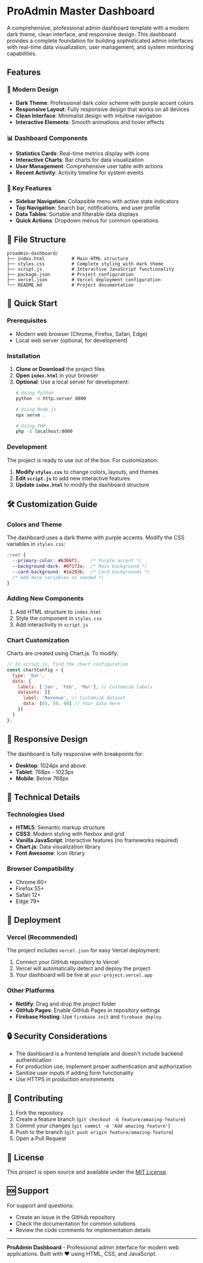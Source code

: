 # ProAdmin Master Dashboard

A comprehensive, professional admin dashboard template with a modern dark theme, clean interface, and responsive design. This dashboard provides a complete foundation for building sophisticated admin interfaces with real-time data visualization, user management, and system monitoring capabilities.

## Features

### 🎨 Modern Design
- **Dark Theme**: Professional dark color scheme with purple accent colors
- **Responsive Layout**: Fully responsive design that works on all devices
- **Clean Interface**: Minimalist design with intuitive navigation
- **Interactive Elements**: Smooth animations and hover effects

### 📊 Dashboard Components
- **Statistics Cards**: Real-time metrics display with icons
- **Interactive Charts**: Bar charts for data visualization
- **User Management**: Comprehensive user table with actions
- **Recent Activity**: Activity timeline for system events

### 🎯 Key Features
- **Sidebar Navigation**: Collapsible menu with active state indicators
- **Top Navigation**: Search bar, notifications, and user profile
- **Data Tables**: Sortable and filterable data displays
- **Quick Actions**: Dropdown menus for common operations

## 📁 File Structure

```
proadmin-dashboard/
├── index.html          # Main HTML structure
├── styles.css          # Complete styling with dark theme
├── script.js           # Interactive JavaScript functionality
├── package.json        # Project configuration
├── vercel.json         # Vercel deployment configuration
└── README.md           # Project documentation
```

## 🚀 Quick Start

### Prerequisites
- Modern web browser (Chrome, Firefox, Safari, Edge)
- Local web server (optional, for development)

### Installation

1. **Clone or Download** the project files
2. **Open `index.html`** in your browser
3. **Optional**: Use a local server for development:
   ```bash
   # Using Python
   python -m http.server 8000
   
   # Using Node.js
   npx serve .
   
   # Using PHP
   php -S localhost:8000
   ```

### Development

The project is ready to use out of the box. For customization:

1. **Modify `styles.css`** to change colors, layouts, and themes
2. **Edit `script.js`** to add new interactive features
3. **Update `index.html`** to modify the dashboard structure

## 🛠️ Customization Guide

### Colors and Theme
The dashboard uses a dark theme with purple accents. Modify the CSS variables in `styles.css`:

```css
:root {
  --primary-color: #6366f1;    /* Purple accent */
  --background-dark: #0f172a;  /* Main background */
  --card-background: #1e293b;  /* Card backgrounds */
  /* Add more variables as needed */
}
```

### Adding New Components
1. Add HTML structure to `index.html`
2. Style the component in `styles.css`
3. Add interactivity in `script.js`

### Chart Customization
Charts are created using Chart.js. To modify:

```javascript
// In script.js, find the chart configuration
const chartConfig = {
  type: 'bar',
  data: {
    labels: ['Jan', 'Feb', 'Mar'], // Customize labels
    datasets: [{
      label: 'Revenue', // Customize dataset
      data: [65, 59, 80] // Your data here
    }]
  }
};
```

## 📱 Responsive Design

The dashboard is fully responsive with breakpoints for:
- **Desktop**: 1024px and above
- **Tablet**: 768px - 1023px
- **Mobile**: Below 768px

## 🔧 Technical Details

### Technologies Used
- **HTML5**: Semantic markup structure
- **CSS3**: Modern styling with flexbox and grid
- **Vanilla JavaScript**: Interactive features (no frameworks required)
- **Chart.js**: Data visualization library
- **Font Awesome**: Icon library

### Browser Compatibility
- Chrome 60+
- Firefox 55+
- Safari 12+
- Edge 79+

## 🚀 Deployment

### Vercel (Recommended)
The project includes `vercel.json` for easy Vercel deployment:

1. Connect your GitHub repository to Vercel
2. Vercel will automatically detect and deploy the project
3. Your dashboard will be live at `your-project.vercel.app`

### Other Platforms
- **Netlify**: Drag and drop the project folder
- **GitHub Pages**: Enable GitHub Pages in repository settings
- **Firebase Hosting**: Use `firebase init` and `firebase deploy`

## 🔒 Security Considerations

- The dashboard is a frontend template and doesn't include backend authentication
- For production use, implement proper authentication and authorization
- Sanitize user inputs if adding form functionality
- Use HTTPS in production environments

## 🤝 Contributing

1. Fork the repository
2. Create a feature branch (`git checkout -b feature/amazing-feature`)
3. Commit your changes (`git commit -m 'Add amazing feature'`)
4. Push to the branch (`git push origin feature/amazing-feature`)
5. Open a Pull Request

## 📄 License

This project is open source and available under the [MIT License](LICENSE).

## 🆘 Support

For support and questions:
- Create an issue in the GitHub repository
- Check the documentation for common solutions
- Review the code comments for implementation details

---

**ProAdmin Dashboard** - Professional admin interface for modern web applications.
Built with ❤️ using HTML, CSS, and JavaScript.
